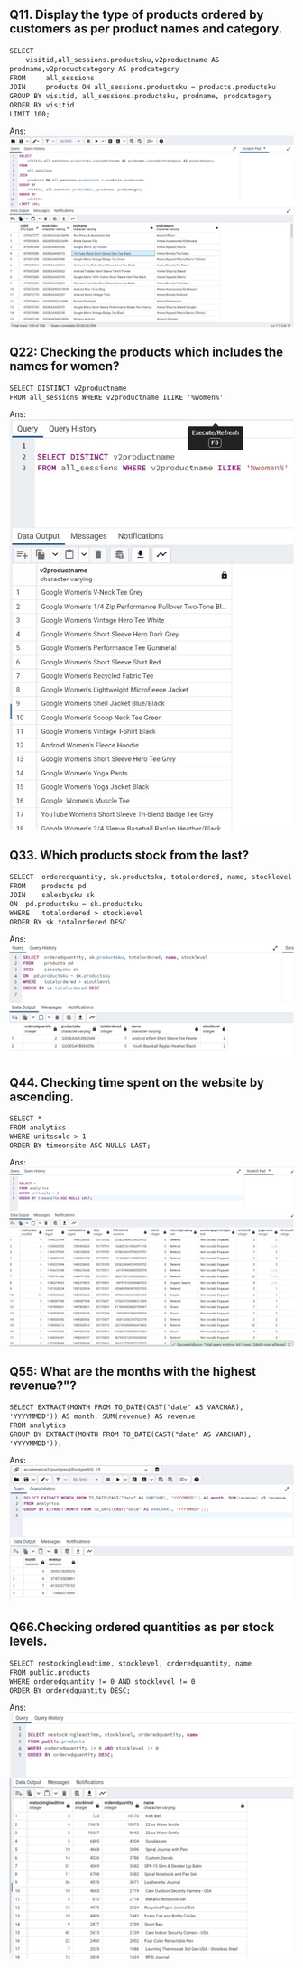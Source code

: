 ## Q11. Display the type of products ordered by customers as per product names and category.
```
SELECT
    visitid,all_sessions.productsku,v2productname AS prodname,v2productcategory AS prodcategory
FROM     all_sessions
JOIN     products ON all_sessions.productsku = products.productsku
GROUP BY visitid, all_sessions.productsku, prodname, prodcategory
ORDER BY visitid
LIMIT 100;
```
Ans:
![Q11](https://github.com/fursuf1/SQL-Project-LHL/blob/88525671a2f3a511590182424c76937f41e5c6b7/Q11.jpg)


## Q22: Checking the products which includes the names for women?

```
SELECT DISTINCT v2productname 
FROM all_sessions WHERE v2productname ILIKE '%women%'
```
Ans:
![Q22](https://github.com/fursuf1/SQL-Project-LHL/blob/88525671a2f3a511590182424c76937f41e5c6b7/Q22.jpg)

## Q33. Which products stock from the last?

```
SELECT  orderedquantity, sk.productsku, totalordered, name, stocklevel
FROM  	products pd
JOIN    salesbysku sk
ON	pd.productsku = sk.productsku
WHERE   totalordered > stocklevel
ORDER BY sk.totalordered DESC 
```
Ans:
![Q33](https://github.com/fursuf1/SQL-Project-LHL/blob/88525671a2f3a511590182424c76937f41e5c6b7/Q33.jpg)


## Q44. Checking time spent on the website by ascending.
```
SELECT *
FROM analytics
WHERE unitssold > 1
ORDER BY timeonsite ASC NULLS LAST;
```
Ans:
![Q44](https://github.com/fursuf1/SQL-Project-LHL/blob/88525671a2f3a511590182424c76937f41e5c6b7/Q44.jpg)


## Q55: What are the months with the highest revenue?"?
```
SELECT EXTRACT(MONTH FROM TO_DATE(CAST("date" AS VARCHAR), 'YYYYMMDD')) AS month, SUM(revenue) AS revenue
FROM analytics
GROUP BY EXTRACT(MONTH FROM TO_DATE(CAST("date" AS VARCHAR), 'YYYYMMDD'));
```
Ans:
![Q55](https://github.com/fursuf1/SQL-Project-LHL/blob/88525671a2f3a511590182424c76937f41e5c6b7/Q55.jpg)

## Q66.Checking ordered quantities as per stock levels.
```
SELECT restockingleadtime, stocklevel, orderedquantity, name
FROM public.products
WHERE orderedquantity != 0 AND stocklevel != 0
ORDER BY orderedquantity DESC;
```
Ans:
![Q66](https://github.com/fursuf1/SQL-Project-LHL/blob/88525671a2f3a511590182424c76937f41e5c6b7/Q66.jpg)
